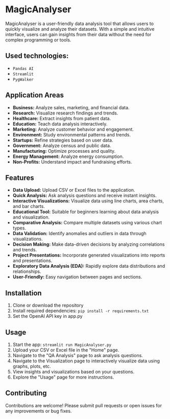 # MagicAnalyser

MagicAnalyser is a user-friendly data analysis tool that allows users to quickly visualize and analyze their datasets. With a simple and intuitive interface, users can gain insights from their data without the need for complex programming or tools.

## Used technologies:

- `Pandas AI`
- `Streamlit`
- `PygWalker`

## Application Areas

- **Business:** Analyze sales, marketing, and financial data.
- **Research:** Visualize research findings and trends.
- **Healthcare:** Extract insights from patient data.
- **Education:** Teach data analysis interactively.
- **Marketing:** Analyze customer behavior and engagement.
- **Environment:** Study environmental patterns and trends.
- **Startups:** Refine strategies based on user data.
- **Government:** Analyze census and public data.
- **Manufacturing:** Optimize processes and quality.
- **Energy Management:** Analyze energy consumption.
- **Non-Profits:** Understand impact and fundraising efforts.


## Features

- **Data Upload:** Upload CSV or Excel files to the application.
- **Quick Analysis:** Ask analysis questions and receive instant insights.
- **Interactive Visualizations:** Visualize data using line charts, area charts, and bar charts.
- **Educational Tool:** Suitable for beginners learning about data analysis and visualization.
- **Comparative Analysis:** Compare multiple datasets using various chart types.
- **Data Validation:** Identify anomalies and outliers in data through visualizations.
- **Decision Making:** Make data-driven decisions by analyzing correlations and trends.
- **Project Presentations:** Incorporate generated visualizations into reports and presentations.
- **Exploratory Data Analysis (EDA):** Rapidly explore data distributions and relationships.
- **User-Friendly:** Easy navigation between pages and sections.

## Installation

1. Clone or download the repository
2. Install required dependencies: `pip install -r requirements.txt`
3. Set the OpenAI API key in app.py

## Usage

1. Start the app: `streamlit run MagicAnalyser.py`
2. Upload your CSV or Excel file in the "Home" page.
3. Navigate to the "QA Analysis" page to ask analysis questions.
4. Navigate to the Visualization page to interactively visualize data using graphs, plots, etc.
5. View insights and visualizations based on your questions.
6. Explore the "Usage" page for more instructions.


## Contributing

Contributions are welcome! Please submit pull requests or open issues for any improvements or bug fixes.
